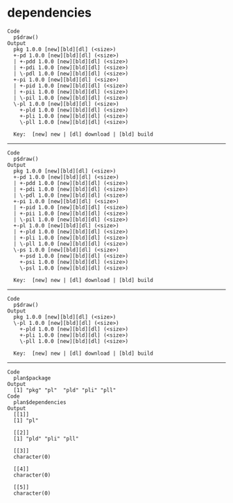 # dependencies

    Code
      p$draw()
    Output
      pkg 1.0.0 [new][bld][dl] (<size>)
      +-pd 1.0.0 [new][bld][dl] (<size>)
      | +-pdd 1.0.0 [new][bld][dl] (<size>)
      | +-pdi 1.0.0 [new][bld][dl] (<size>)
      | \-pdl 1.0.0 [new][bld][dl] (<size>)
      +-pi 1.0.0 [new][bld][dl] (<size>)
      | +-pid 1.0.0 [new][bld][dl] (<size>)
      | +-pii 1.0.0 [new][bld][dl] (<size>)
      | \-pil 1.0.0 [new][bld][dl] (<size>)
      \-pl 1.0.0 [new][bld][dl] (<size>)
        +-pld 1.0.0 [new][bld][dl] (<size>)
        +-pli 1.0.0 [new][bld][dl] (<size>)
        \-pll 1.0.0 [new][bld][dl] (<size>)
      
      Key:  [new] new | [dl] download | [bld] build

---

    Code
      p$draw()
    Output
      pkg 1.0.0 [new][bld][dl] (<size>)
      +-pd 1.0.0 [new][bld][dl] (<size>)
      | +-pdd 1.0.0 [new][bld][dl] (<size>)
      | +-pdi 1.0.0 [new][bld][dl] (<size>)
      | \-pdl 1.0.0 [new][bld][dl] (<size>)
      +-pi 1.0.0 [new][bld][dl] (<size>)
      | +-pid 1.0.0 [new][bld][dl] (<size>)
      | +-pii 1.0.0 [new][bld][dl] (<size>)
      | \-pil 1.0.0 [new][bld][dl] (<size>)
      +-pl 1.0.0 [new][bld][dl] (<size>)
      | +-pld 1.0.0 [new][bld][dl] (<size>)
      | +-pli 1.0.0 [new][bld][dl] (<size>)
      | \-pll 1.0.0 [new][bld][dl] (<size>)
      \-ps 1.0.0 [new][bld][dl] (<size>)
        +-psd 1.0.0 [new][bld][dl] (<size>)
        +-psi 1.0.0 [new][bld][dl] (<size>)
        \-psl 1.0.0 [new][bld][dl] (<size>)
      
      Key:  [new] new | [dl] download | [bld] build

---

    Code
      p$draw()
    Output
      pkg 1.0.0 [new][bld][dl] (<size>)
      \-pl 1.0.0 [new][bld][dl] (<size>)
        +-pld 1.0.0 [new][bld][dl] (<size>)
        +-pli 1.0.0 [new][bld][dl] (<size>)
        \-pll 1.0.0 [new][bld][dl] (<size>)
      
      Key:  [new] new | [dl] download | [bld] build

---

    Code
      plan$package
    Output
      [1] "pkg" "pl"  "pld" "pli" "pll"
    Code
      plan$dependencies
    Output
      [[1]]
      [1] "pl"
      
      [[2]]
      [1] "pld" "pli" "pll"
      
      [[3]]
      character(0)
      
      [[4]]
      character(0)
      
      [[5]]
      character(0)
      

